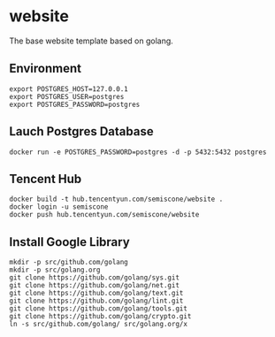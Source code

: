 # website

The base website template based on golang.

## Environment

```SHELL
export POSTGRES_HOST=127.0.0.1
export POSTGRES_USER=postgres 
export POSTGRES_PASSWORD=postgres 
```

## Lauch Postgres Database

```SHELL
docker run -e POSTGRES_PASSWORD=postgres -d -p 5432:5432 postgres
```

## Tencent Hub

```SHELL
docker build -t hub.tencentyun.com/semiscone/website .
docker login -u semiscone
docker push hub.tencentyun.com/semiscone/website
```

## Install Google Library

```SHELL
mkdir -p src/github.com/golang
mkdir -p src/golang.org
git clone https://github.com/golang/sys.git
git clone https://github.com/golang/net.git
git clone https://github.com/golang/text.git
git clone https://github.com/golang/lint.git
git clone https://github.com/golang/tools.git
git clone https://github.com/golang/crypto.git
ln -s src/github.com/golang/ src/golang.org/x
```


